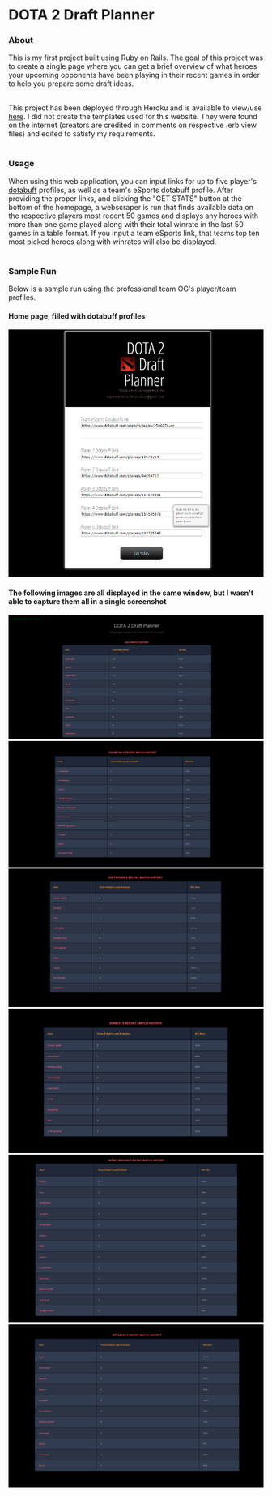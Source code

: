# DOTA 2 Draft Planner

<h3>About</h3>
This is my first project built using Ruby on Rails. The goal of this project was to create a single page where you can get a brief overview of what heroes your upcoming opponents have been playing in their recent games in order to help you prepare some draft ideas.
<br><br>

This project has been deployed through Heroku and is available to view/use <a href = "https://dota-draft-planner.herokuapp.com/" target = "_blank">here</a>. I did not create the templates used for this website. They were found on the internet (creators are credited in comments on respective .erb view files) and edited to satisfy my requirements.
<br><br>

<h3>Usage</h3>
When using this web application, you can input links for up to five player's <a href = "https://www.dotabuff.com/" target = "_blank">dotabuff</a> profiles, as well as a team's eSports dotabuff profile. After providing the proper links, and clicking the "GET STATS" button at the bottom of the homepage, a webscraper is run that finds available data on the respective players most recent 50 games and displays any heroes with more than one game played along with their total winrate in the last 50 games in a table format. If you input a team eSports link, that teams top ten most picked heroes along with winrates will also be displayed.
<br><br>

<h3>Sample Run</h3>
Below is a sample run using the professional team OG's player/team profiles.
<br>
<h4>Home page, filled with dotabuff profiles</h4>
<img src = "https://github.com/FerruccioSisti/DotaDraftPlanner/blob/master/Media/homepage.png">
<br>

<h4>The following images are all displayed in the same window, but I wasn't able to capture them all in a single screenshot</h4>
<img src = "https://github.com/FerruccioSisti/DotaDraftPlanner/blob/master/Media/testrun1.png">
<img src = "https://github.com/FerruccioSisti/DotaDraftPlanner/blob/master/Media/notail.png">
<img src = "https://github.com/FerruccioSisti/DotaDraftPlanner/blob/master/Media/topson.png">
<img src = "https://github.com/FerruccioSisti/DotaDraftPlanner/blob/master/Media/sumail.png">
<img src = "https://github.com/FerruccioSisti/DotaDraftPlanner/blob/master/Media/midone.png">
<img src = "https://github.com/FerruccioSisti/DotaDraftPlanner/blob/master/Media/saksa.png">
